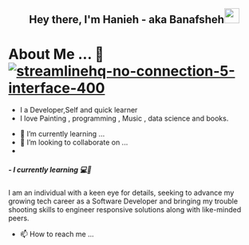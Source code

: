 
<h2 align="center">Hey there, I'm Hanieh - aka Banafsheh<img src="https://media.giphy.com/media/hvRJCLFzcasrR4ia7z/giphy.gif" width="30"> </h2> 

# About Me ... 🦖 <a href="#">![streamlinehq-no-connection-5-interface-400](https://user-images.githubusercontent.com/105555666/195209989-b42b71d9-a766-479c-a83e-7b8e7e121304.PNG) </a> 

*  I a Developer,Self and quick learner
*  I love Painting , programming , Music , data science and books. 
- 🌱 I’m currently learning ...
- 💞️ I’m looking to collaborate on ...
-

<h5> - I currently learning 💻📖</h5>
I am an individual with a keen eye for details, seeking to advance my growing tech career as a Software Developer and bringing my trouble shooting skills to engineer responsive solutions along with like-minded peers.
 
 
 
 
- 📫 How to reach me ...









<!---
banfshesadeghi/banfshesadeghi is a ✨ special ✨ repository because its `README.md` (this file) appears on your GitHub profile.
You can click the Preview link to take a look at your changes.
--->

